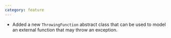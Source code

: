 ```yaml
---
category: feature
---
```

* Added a new `ThrowingFunction` abstract class that can be used to model an external function that may throw an exception.